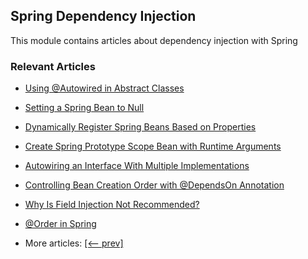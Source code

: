 ## Spring Dependency Injection

This module contains articles about dependency injection with Spring

### Relevant Articles

- [Using @Autowired in Abstract Classes](https://www.baeldung.com/spring-autowired-abstract-class)
- [Setting a Spring Bean to Null](https://www.baeldung.com/spring-setting-bean-null)
- [Dynamically Register Spring Beans Based on Properties](https://www.baeldung.com/spring-beans-dynamic-registration-properties)
- [Create Spring Prototype Scope Bean with Runtime Arguments](https://www.baeldung.com/spring-prototype-bean-runtime-arguments)
- [Autowiring an Interface With Multiple Implementations](https://www.baeldung.com/spring-boot-autowire-multiple-implementations)
- [Controlling Bean Creation Order with @DependsOn Annotation](https://www.baeldung.com/spring-depends-on)
- [Why Is Field Injection Not Recommended?](https://www.baeldung.com/java-spring-field-injection-cons)
- [@Order in Spring](http://www.baeldung.com/spring-order)

- More articles: [[<-- prev]](../spring-di-3)
